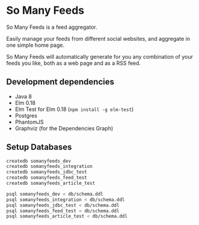 # So Many Feeds

So Many Feeds is a feed aggregator.

Easily manage your feeds from different social websites,
and aggregate in one simple home page.

So Many Feeds will automatically generate for you
any combination of your feeds you like,
both as a web page and as a RSS feed.


## Development dependencies

 * Java 8
 * Elm 0.18
 * Elm Test for Elm 0.18 (`npm install -g elm-test`)
 * Postgres
 * PhantomJS
 * Graphviz (for the Dependencies Graph)

## Setup Databases

```bash
createdb somanyfeeds_dev
createdb somanyfeeds_integration
createdb somanyfeeds_jdbc_test
createdb somanyfeeds_feed_test
createdb somanyfeeds_article_test

psql somanyfeeds_dev < db/schema.ddl
psql somanyfeeds_integration < db/schema.ddl
psql somanyfeeds_jdbc_test < db/schema.ddl
psql somanyfeeds_feed_test < db/schema.ddl
psql somanyfeeds_article_test < db/schema.ddl
```
